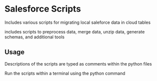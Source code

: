 # Salesforce Scripts

Includes various scripts for migrating local saleforce data in cloud tables

includes scripts to preprocess data, merge data, unzip data, generate schemas, and additional tools

## Usage

Descriptions of the scripts are typed as comments within the python files

Run the scripts within a terminal using the python command
